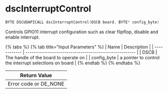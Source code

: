 # dscInterruptControl

```c
BYTE DSCUDAPICALL dscInterruptControl(DSCB board, BYTE* config_byte)
```

Controls GPIO11 interrupt configuration such as clear flipflop, disable and enable interrupt.

{% tabs %}
{% tab title="Input Parameters" %}
| Name         | Description                                            |
| ------------ | ------------------------------------------------------ |
| DSCB         | The handle of the board to operate on                  |
| config\_byte | a pointer to control the interrupt selections on board |
{% endtab %}
{% endtabs %}

| Return Value           |
| ---------------------- |
| Error code or DE\_NONE |
